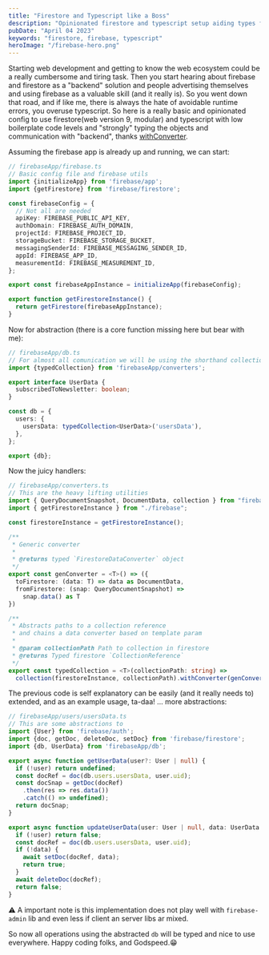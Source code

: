 ```yaml
---
title: "Firestore and Typescript like a Boss"
description: "Opinionated firestore and typescript setup aiding types for communication"
pubDate: "April 04 2023"
keywords: "firestore, firebase, typescript"
heroImage: "/firebase-hero.png"
---
```


Starting web development and getting to know the web ecosystem could be a really cumbersome and tiring task. Then you start hearing about firebase and firestore as a "backend" solution and people advertising themselves and using firebase as a valuable skill (and it really is). So you went down that road, and if like me, there is always the hate of avoidable runtime errors, you overuse typescript. So here is a really basic and opinionated config to use firestore(web version 9, modular) and typescript with low boilerplate code levels and "strongly" typing the objects and communication with "backend", thanks [withConverter](https://firebase.google.com/docs/reference/js/firestore_.firestoredataconverter).

Assuming the firebase app is already up and running, we can start:
```typescript
// firebaseApp/firebase.ts
// Basic config file and firebase utils
import {initializeApp} from 'firebase/app';
import {getFirestore} from 'firebase/firestore';

const firebaseConfig = {
  // Not all are needed
  apiKey: FIREBASE_PUBLIC_API_KEY,
  authDomain: FIREBASE_AUTH_DOMAIN,
  projectId: FIREBASE_PROJECT_ID,
  storageBucket: FIREBASE_STORAGE_BUCKET,
  messagingSenderId: FIREBASE_MESSAGING_SENDER_ID,
  appId: FIREBASE_APP_ID,
  measurementId: FIREBASE_MEASUREMENT_ID,
};

export const firebaseAppInstance = initializeApp(firebaseConfig);

export function getFirestoreInstance() {
  return getFirestore(firebaseAppInstance);
}
```

Now for abstraction (there is a core function missing here but bear with me):
```typescript
// firebaseApp/db.ts
// For almost all comunication we will be using the shorthand collections from here
import {typedCollection} from 'firebaseApp/converters';

export interface UserData {
  subscribedToNewsletter: boolean;
}

const db = {
  users: {
    usersData: typedCollection<UserData>('usersData'),
  },
};

export {db};
```

Now the juicy handlers:
```typescript
// firebaseApp/converters.ts
// This are the heavy lifting utilities
import { QueryDocumentSnapshot, DocumentData, collection } from "firebase/firestore";
import { getFirestoreInstance } from "./firebase";

const firestoreInstance = getFirestoreInstance();

/** 
 * Generic converter
 * 
 * @returns typed `FirestoreDataConverter` object
 */
export const genConverter = <T>() => ({
  toFirestore: (data: T) => data as DocumentData,
  fromFirestore: (snap: QueryDocumentSnapshot) =>
    snap.data() as T
})

/**
 * Abstracts paths to a collection reference
 * and chains a data converter based on template param
 *
 * @param collectionPath Path to collection in firestore
 * @returns Typed firestore `CollectionReference`
 */
export const typedCollection = <T>(collectionPath: string) =>
  collection(firestoreInstance, collectionPath).withConverter(genConverter<T>());
```

The previous code is self explanatory can be easily (and it really needs to) extended, and as an example usage, ta-daa! ... more abstractions:

```typescript
// firebaseApp/users/usersData.ts
// This are some abstractions to 
import {User} from 'firebase/auth';
import {doc, getDoc, deleteDoc, setDoc} from 'firebase/firestore';
import {db, UserData} from 'firebaseApp/db';

export async function getUserData(user?: User | null) {
  if (!user) return undefined;
  const docRef = doc(db.users.usersData, user.uid);
  const docSnap = getDoc(docRef)
    .then(res => res.data())
    .catch(() => undefined);
  return docSnap;
}

export async function updateUserData(user: User | null, data: UserData | null) {
  if (!user) return false;
  const docRef = doc(db.users.usersData, user.uid);
  if (!data) {
    await setDoc(docRef, data);
    return true;
  }
  await deleteDoc(docRef);
  return false;
}


```
⚠️ A important note is this implementation does not play well with `firebase-admin` lib and even less if client an server libs ar mixed.

 So now all operations using the abstracted `db` will be typed and nice to use everywhere. Happy coding folks, and Godspeed.😁

